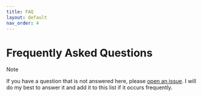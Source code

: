 ```yaml
---
title: FAQ
layout: default
nav_order: 4
---
```


# Frequently Asked Questions

> [!NOTE]
> If you have a question that is not answered here, please [open an issue](https://github.com/devantler-tech/ksail/issues/new). I will do my best to answer it and add it to this list if it occurs frequently.
